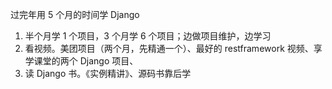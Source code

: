 
过完年用 5 个月的时间学 Django  

1. 半个月学 1 个项目，3 个月学 6 个项目；边做项目维护，边学习  
2. 看视频。美团项目（两个月，先精通一个）、最好的 restframework 视频、享学课堂的两个 Django 项目、
3. 读 Django 书。《实例精讲》、源码书靠后学




